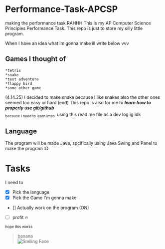 # Performance-Task-APCSP
making the performance task RAHHH
This is my AP Computer Science Principles Performance Task.
This repo is just to store my silly little program.

When I have an idea what im gonna make ill write below vvv

## Games I thought of 
```
*tetris 
*snake 
*text adventure 
*flappy bird 
*some other game 
```
(4.14.25) I decided to make snake because I like snakes also the other ones seemed too easy or hard (end)
This repo is also for me to ***learn how to properly use git/github*** <sub>  
because i need to learn lmao.</sub>
using this read me file as a dev log ig idk 

## Language
The program will be made Java, spcifically using Java Swing and Panel to make the program :D

# Tasks

I need to  

- [X] Pick the language
- [X] Pick the Game I'm gonna make
- [] Actually work on the program (ON)
- [ ] profit :fire:


<sub> hope this works </sub>
>banana<br/>
![Smiling Face](https://media.istockphoto.com/id/157030584/vector/thumb-up-emoticon.jpg?s=612x612&w=0&k=20&c=GGl4NM_6_BzvJxLSl7uCDF4Vlo_zHGZVmmqOBIewgKg=)
